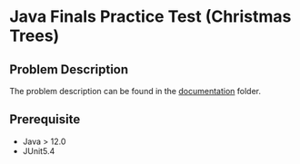 # Java Finals Practice Test (Christmas Trees)

## Problem Description

The problem description can be found in the [documentation](doc) folder.

## Prerequisite

* Java > 12.0
* JUnit5.4